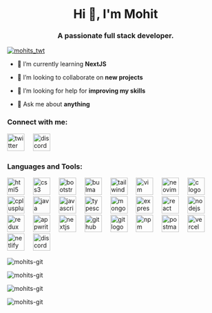 <h1 align="center">Hi 👋, I'm Mohit</h1>
<h3 align="center">A passionate full stack developer.</h3>

<p align="left"> <a href="https://twitter.com/mohits_twt" target="blank"><img src="https://img.shields.io/twitter/follow/mohits_twt?logo=twitter&style=for-the-badge" alt="mohits_twt" /></a> </p>

- 🌱 I’m currently learning **NextJS**

- 👯 I’m looking to collaborate on **new projects**

- 🤝 I’m looking for help for **improving my skills**

- 💬 Ask me about **anything**

<h3 align="left">Connect with me:</h3>
<p align="left">
  <a href="https://twitter.com/mohits_twt" target="blank"><img src="https://img.shields.io/badge/Twitter-1DA1F2?logo=twitter&logoColor=black&style=for-the-badge" height="40" alt="twitter logo"  /></a>
  <img width="12" />
  <img src="https://img.shields.io/badge/Discord-5865F2?logo=discord&logoColor=white&style=for-the-badge" height="40" alt="discord logo"  />
</p>

<h3 align="left">Languages and Tools:</h3>
<div align="left">
  <img src="https://skillicons.dev/icons?i=html" height="40" alt="html5 logo"  />
  <img width="12" />
  <img src="https://skillicons.dev/icons?i=css" height="40" alt="css3 logo"  />
  <img width="12" />
  <img src="https://skillicons.dev/icons?i=bootstrap" height="40" alt="bootstrap logo"  />
  <img width="12" />
  <img src="https://cdn.simpleicons.org/bulma/00D1B2" height="40" alt="bulma logo"  />
  <img width="12" />
  <img src="https://skillicons.dev/icons?i=tailwind" height="40" alt="tailwindcss logo"  />
  <img width="12" />
  <img src="https://skillicons.dev/icons?i=vim" height="40" alt="vim logo"  />
  <img width="12" />
  <img src="https://skillicons.dev/icons?i=neovim" height="40" alt="neovim logo"  />
  <img width="12" />
  <img src="https://cdn.simpleicons.org/c/A8B9CC" height="40" alt="c logo"  />
  <img width="12" />
  <img src="https://skillicons.dev/icons?i=cpp" height="40" alt="cplusplus logo"  />
  <img width="12" />
  <img src="https://skillicons.dev/icons?i=java" height="40" alt="java logo"  />
  <img width="12" />
  <img src="https://skillicons.dev/icons?i=js" height="40" alt="javascript logo"  />
  <img width="12" />
  <img src="https://skillicons.dev/icons?i=ts" height="40" alt="typescript logo"  />
  <img width="12" />
  <img src="https://skillicons.dev/icons?i=mongodb" height="40" alt="mongodb logo"  />
  <img width="12" />
  <img src="https://skillicons.dev/icons?i=express" height="40" alt="express logo"  />
  <img width="12" />
  <img src="https://skillicons.dev/icons?i=react" height="40" alt="react logo"  />
  <img width="12" />
  <img src="https://skillicons.dev/icons?i=nodejs" height="40" alt="nodejs logo"  />
  <img width="12" />
  <img src="https://skillicons.dev/icons?i=redux" height="40" alt="redux logo"  />
  <img width="12" />
  <img src="https://skillicons.dev/icons?i=appwrite" height="40" alt="appwrite logo"  />
  <img width="12" />
  <img src="https://skillicons.dev/icons?i=nextjs" height="40" alt="nextjs logo"  />
  <img width="12" />
  <img src="https://skillicons.dev/icons?i=github" height="40" alt="github logo"  />
  <img width="12" />
  <img src="https://skillicons.dev/icons?i=git" height="40" alt="git logo"  />
  <img width="12" />
  <img src="https://cdn.simpleicons.org/npm/CB3837" height="40" alt="npm logo"  />
  <img width="12" />
  <img src="https://skillicons.dev/icons?i=postman" height="40" alt="postman logo"  />
  <img width="12" />
  <img src="https://skillicons.dev/icons?i=vercel" height="40" alt="vercel logo"  />
  <img width="12" />
  <img src="https://skillicons.dev/icons?i=netlify" height="40" alt="netlify logo"  />
  <img width="12" />
  <img src="https://skillicons.dev/icons?i=discord" height="40" alt="discord logo"  />
</div>
<p><img align="center" src="https://github-readme-stats.vercel.app/api/top-langs?username=mohits-git&show_icons=true&locale=en&layout=compact&theme=algolia" alt="mohits-git" /></p>

<p><img align="center" src="https://github-readme-stats.vercel.app/api?username=mohits-git&show_icons=true&locale=en&theme=algolia" alt="mohits-git" /></p>

<p><img align="center" src="https://github-readme-streak-stats.herokuapp.com/?user=mohits-git&theme=algolia" alt="mohits-git" /></p>

<p align="left"> <img src="https://komarev.com/ghpvc/?username=mohits-git&label=Profile%20views&color=0e75b6&style=flat" alt="mohits-git" /> </p>
